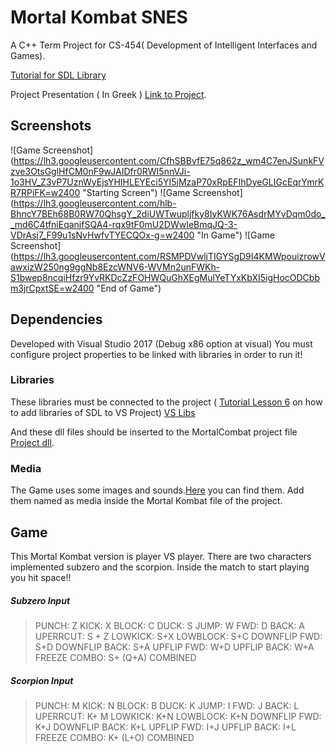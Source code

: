 # Mortal Kombat SNES

A C++ Term Project for CS-454( Development of Intelligent Interfaces and Games).

[Tutorial for SDL Library](http://lazyfoo.net/tutorials/SDL/index.php?fbclid=IwAR2hwyeCbnVHh-ox0zPzSzhnLEGnWcGhVAI9YtB1F6KZPcjbdlgg1rItjek)

Project Presentation ( In Greek ) [Link to Project](https://drive.google.com/open?id=1_n5jHUqKk16nBuf6OLlZ4vMkL-UAMaYm).

## Screenshots

![Game Screenshot] (https://lh3.googleusercontent.com/CfhSBBvfE75q862z_wm4C7enJSunkFVzve3OtsGglHfCM0nF9wJAIDfr0RWI5nnVJi-1o3HV_Z3vP7UznWyEjsYHIHLEYEci5YI5jMzaP70xRpEFIhDyeGLIGcEqrYmrKR7RPiFK=w2400 "Starting Screen")
![Game Screenshot] (https://lh3.googleusercontent.com/hlb-BhncY7BEh68B0RW70QhsgY_2diUWTwupljfky8IyKWK76AsdrMYvDqm0do__md6C4tfniEqanjfSQA4-rqx9tF0mU2DWwIeBmqJQ-3-VDrAsj7_F99u1sNvHwfvTYECQOx-g=w2400 "In Game")
![Game Screenshot] (https://lh3.googleusercontent.com/RSMPDVwljTIGYSgD9I4KMWpouizrowVawxizW250ng9ggNb8EzcWNV6-WVMn2unFWKh-S1bwep8ncqiHfzr9YvRKDcZzFOHWQuGhXEgMulYeTYxKbXI5igHocODCbbm3jrCpxtSE=w2400 "End of Game")

## Dependencies

Developed with Visual Studio 2017 (Debug x86 option at visual)
You must configure project properties to be linked with libraries in order to run it!
### Libraries
These libraries must be connected to the project ( [Tutorial Lesson 6](http://lazyfoo.net/tutorials/SDL/06_extension_libraries_and_loading_other_image_formats/index.php) on how to add libraries of SDL to VS Project) [VS Libs](https://drive.google.com/open?id=16KXC0-F-YL5EojR4VP8VPiTfx7kc_KPs)

And these dll files should be inserted to the MortalCombat project file [Project dll](https://drive.google.com/open?id=1Dle_k91aa4KPUmrSsZ_fKfRseakXk5Ul).
### Media 
The Game uses some images and sounds.[Here](https://drive.google.com/open?id=1NsByBXEabQzJ3YbzW0uFtkHMhTeCUBfO) you can find them. Add them named as media inside the Mortal Kombat file of the project.

## Game
This Mortal Kombat version is player VS  player. There are two characters implemented subzero and the scorpion.
Inside the match to start playing you hit space!!

##### Subzero Input
>PUNCH: Z 
>KICK: X
>BLOCK: C
>DUCK: S
>JUMP: W
>FWD: D
>BACK: A
>UPERRCUT: S + Z
>LOWKICK: S+X
>LOWBLOCK: S+C
>DOWNFLIP FWD: S+D
>DOWNFLIP BACK: S+A
>UPFLIP FWD: W+D
>UPFLIP BACK: W+A
>FREEZE COMBO: S+ (Q+A) COMBINED

##### Scorpion Input
>PUNCH: M
>KICK: N
>BLOCK: B
>DUCK: K
>JUMP: I
>FWD: J
>BACK: L
>UPERRCUT: K+ M
>LOWKICK: K+N
>LOWBLOCK: K+N
>DOWNFLIP FWD: K+J
>DOWNFLIP BACK: K+L
>UPFLIP FWD: I+J
>UPFLIP BACK: I+L
>FREEZE COMBO: K+ (L+O) COMBINED

